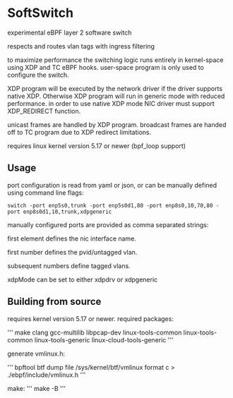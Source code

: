 # SoftSwitch
experimental eBPF layer 2 software switch

respects and routes vlan tags with ingress filtering

to maximize performance the switching logic runs entirely in kernel-space using XDP and TC eBPF hooks. user-space program is only used to configure the switch.

XDP program will be executed by the network driver if the driver supports native XDP.  Otherwise XDP program will run in generic mode with reduced performance. in order to use native XDP mode NIC driver must support XDP_REDIRECT function.

unicast frames are handled by XDP program. broadcast frames are handed off to TC program due to XDP redirect limitations.

requires linux kernel version 5.17 or newer (bpf_loop support)

## Usage
port configuration is read from yaml or json, or can be manually defined using command line flags:

```
switch -port enp5s0,trunk -port enp5s0d1,80 -port enp8s0,10,70,80 -port enp8s0d1,10,trunk,xdpgeneric
```

manually configured ports are provided as comma separated strings:

first element defines the nic interface name.

first number defines the pvid/untagged vlan.

subsequent numbers define tagged vlans.

xdpMode can be set to either xdpdrv or xdpgeneric

## Building from source
requires kernel version 5.17 or newer.  required packages:

'''
make clang gcc-multilib libpcap-dev linux-tools-common linux-tools-common linux-tools-generic linux-cloud-tools-generic
'''

generate vmlinux.h:

'''
bpftool btf dump file /sys/kernel/btf/vmlinux format c > ./ebpf/include/vmlinux.h
'''

make:
'''
make -B
'''

